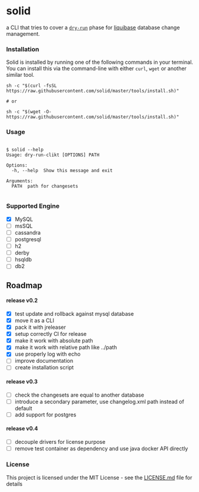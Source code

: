 # solid

a CLI that tries to cover a [`dry-run`](https://stackoverflow.com/questions/21847482/does-liquibase-support-dry-run)
phase for [liquibase](https://liquibase.org/) database change management.

### Installation

Solid is installed by running one of the following commands in your terminal. You can install this via the command-line
with either ```curl```, ```wget``` or another similar tool.

```shell
sh -c "$(curl -fsSL https://raw.githubusercontent.com/solid/master/tools/install.sh)"

# or

sh -c "$(wget -O- https://raw.githubusercontent.com/solid/master/tools/install.sh)"
```

### Usage

```shell

$ solid --help
Usage: dry-run-clikt [OPTIONS] PATH

Options:
  -h, --help  Show this message and exit

Arguments:
  PATH  path for changesets


```

### Supported Engine

- [X] MySQL
- [ ] msSQL
- [ ] cassandra
- [ ] postgresql
- [ ] h2
- [ ] derby
- [ ] hsqldb
- [ ] db2

## Roadmap

#### release v0.2

- [X] test update and rollback against mysql database
- [X] move it as a CLI
- [X] pack it with jreleaser
- [X] setup correctly CI for release
- [X] make it work with absolute path
- [X] make it work with relative path like ../path
- [X] use properly log with echo
- [ ] improve documentation
- [ ] create installation script

#### release v0.3

- [ ] check the changesets are equal to another database
- [ ] introduce a secondary parameter, use changelog.xml path instead of default
- [ ] add support for postgres

#### release v0.4

- [ ] decouple drivers for license purpose
- [ ] remove test container as dependency and use java docker API directly

### License

This project is licensed under the MIT License - see the [LICENSE.md](LICENSE.md) file for details